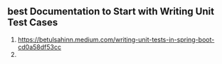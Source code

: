 
## best Documentation to Start with Writing Unit Test Cases 
1. https://betulsahinn.medium.com/writing-unit-tests-in-spring-boot-cd0a58df53cc
2. 
